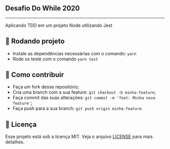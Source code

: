 ## Desafio Do While 2020
<hr/>

<p>Aplicando TDD em um projeto Node utilizando Jest</p>

## 🚀 Rodando projeto
- Instale as dependências necessárias com o comando: `yarn`
- Rode os teste com o comando `yarn test`

## 🤔 Como contribuir

- Faça um fork desse repositório;
- Cria uma branch com a sua feature: `git checkout -b minha-feature`;
- Faça commit das suas alterações: `git commit -m 'feat: Minha nova feature'`;
- Faça push para a sua branch: `git push origin minha-feature`.


## :memo: Licença

Esse projeto está sob a licença MIT. Veja o arquivo [LICENSE](LICENSE.md) para mais detalhes.
